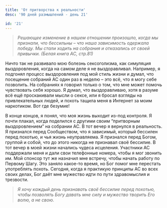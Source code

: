 ```yaml
---
title: 'От притворства к реальности'
desc: '90 дней размышлений - день 21'

id: '21'
---
```


> _Решающее изменение в нашем отношении произошло, когда мы признали, что
> бессильны – что наша зависимость одержала победу. Мы стали ходить на
> собрания и отказались от своей привычки. (Белая книга АС, стр.81)_

Ничто так не развивало мою болезнь сексоголизма, как симуляция выздоровления,
когда на самом деле я не выздоравливал. Например, я подгонял процесс
выздоровления под мой стиль жизни и думал, что посещение собраний АС один раз
в неделю – это всё, что я могу себе позволить. На собраниях я говорил только о
том, что мне может помочь чувствовать себя хорошо. Я думал, что выздоравливаю,
хотя в разуме всё ещё проскакивали мысли о сексе, или я бросал взгляды на
привлекательных людей, и похоть тащила меня в Интернет за моим наркотиком. Вот
где безумие!

В конце концов, я понял, что моя жизнь выходит из-под контроля. Я почти
плакал, когда поделился с другими своим “притворным выздоровлением” на
собрании АС. В тот вечер я вернулся в реальность. Я признался перед
Сообществом, что я зависимый, который бессилен перед похотью, и чья жизнь
неуправляема. Я признался перед Богом, группой и собой, что до этого никогда
не признавал своё бессилие. В тот вечер в моей жизни начались чудеса
исцеления. Участники АС поддержали меня и дали свои телефонные номера, чтобы я
мог звонить им. Мой спонсор тут же назначил мне встречу, чтобы начать работу
по Первому Шагу. Это заняло какое-то время, но Бог помог мне перестать
употреблять похоть. Сегодня, когда я практикую принципы АС во всех своих
делах, Бог даёт мне мужество идти по пути здравомыслия и трезвости.

> _Я хочу каждый день признавать своё бессилие перед похотью, чтобы позволять
> Богу давать мне силу и мужество творить Его волю, а не свою._
